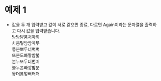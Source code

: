 # 예제 1
* 값을 두 개 입력받고 값이 서로 같으면 종료, 다르면 Again이라는 문자열을 출력하고 다시 값을 입력받습니다.<br>
방방턈붐처아희<br>
차붐멓밤밤따뚜<br>
묳분뽀두너벅벅<br>
또분도빠맣밤붋<br>
본누또두더번떠<br>
볼두본빠맣밤분<br>
뫃더봄멓뻐터더<br>
